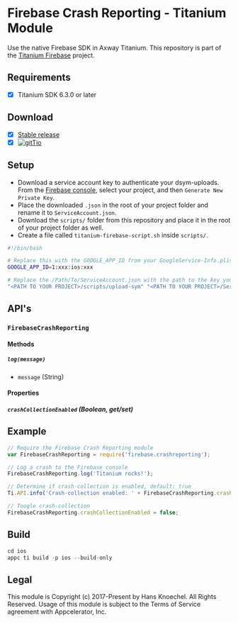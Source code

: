 # Firebase Crash Reporting - Titanium Module
Use the native Firebase SDK in Axway Titanium. This repository is part of the [Titanium Firebase](https://github.com/hansemannn/titanium-firebase) project.

## Requirements
- [x] Titanium SDK 6.3.0 or later

## Download
- [x] [Stable release](https://github.com/hansemannn/titanium-firebase-crash-reporting/releases)
- [x] [![gitTio](http://hans-knoechel.de/shields/shield-gittio.svg)](http://gitt.io/component/firebase.crashreporting)

## Setup
- Download a service account key to authenticate your dsym-uploads. From the [Firebase console](https://console.firebase.google.com/project/_/settings/serviceaccounts/crashreporting), select your project, 
and then `Generate New Private Key`.
- Place the downloaded `.json` in the root of your project folder and rename it to `ServiceAccount.json`.
- Download the `scripts/` folder from this repository and place it in the root of your project folder as well.
- Create a file called `titanium-firebase-script.sh` inside `scripts/`.

```sh
#!/bin/bash

# Replace this with the GOOGLE_APP_ID from your GoogleService-Info.plist file
GOOGLE_APP_ID=1:xxx:ios:xxx

# Replace the /Path/To/ServiceAccount.json with the path to the key you just downloaded
"<PATH TO YOUR PROJECT>/scripts/upload-sym" "<PATH TO YOUR PROJECT>/ServiceAccount.json"
```

## API's

### `FirebaseCrashReporting`

#### Methods

##### `log(message)`
  - `message` (String)

#### Properties

##### `crashCollectionEnabled` (Boolean, get/set)

## Example
```js
// Require the Firebase Crash Reporting module
var FirebaseCrashReporting = require('firebase.crashreporting');

// Log a crash to the Firebase console
FirebaseCrashReporting.log('Titanium rocks!');

// Determine if crash-collection is enabled, default: true
Ti.API.info('Crash-collection enabled: ' + FirebaseCrashReporting.crashCollectionEnabled);

// Toogle crash-collection
FirebaseCrashReporting.crashCollectionEnabled = false;
```

## Build
```js
cd ios
appc ti build -p ios --build-only
```

## Legal

This module is Copyright (c) 2017-Present by Hans Knoechel. All Rights Reserved. 
Usage of this module is subject to the Terms of Service agreement with Appcelerator, Inc.  

